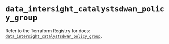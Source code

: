 # `data_intersight_catalystsdwan_policy_group`

Refer to the Terraform Registry for docs: [`data_intersight_catalystsdwan_policy_group`](https://registry.terraform.io/providers/ciscodevnet/intersight/1.0.71/docs/data-sources/catalystsdwan_policy_group).
